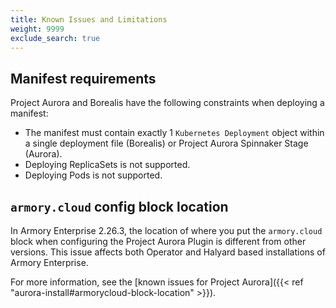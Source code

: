 ```yaml
---
title: Known Issues and Limitations
weight: 9999
exclude_search: true
---
```


## Manifest requirements

Project Aurora and Borealis have the following constraints when deploying a manifest:

- The manifest must contain exactly 1 `Kubernetes Deployment` object within a single deployment file (Borealis) or Project Aurora Spinnaker Stage (Aurora).
- Deploying ReplicaSets is not  supported.
- Deploying Pods is not supported.

## `armory.cloud` config block location

In Armory Enterprise 2.26.3, the location of where you put the `armory.cloud` block when configuring the Project Aurora Plugin is different from other versions. This issue affects both Operator and Halyard based installations of Armory Enterprise.

For more information, see the [known issues for Project Aurora]({{< ref "aurora-install#armorycloud-block-location" >}}).